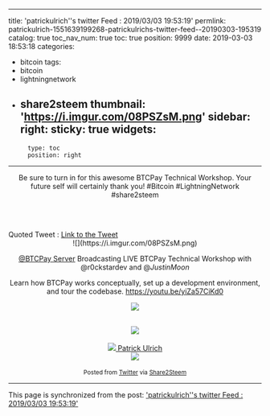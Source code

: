 
---
title: 'patrickulrich''s twitter Feed : 2019/03/03 19:53:19'
permlink: patrickulrich-1551639199268-patrickulrichs-twitter-feed--20190303-195319
catalog: true
toc_nav_num: true
toc: true
position: 9999
date: 2019-03-03 18:53:18
categories:
- bitcoin
tags:
- bitcoin
- lightningnetwork
- share2steem
thumbnail: 'https://i.imgur.com/08PSZsM.png'
sidebar:
    right:
        sticky: true
widgets:
    -
        type: toc
        position: right
---


<center>
Be sure to turn in for this awesome BTCPay Technical Workshop. Your future self will certainly thank you! #Bitcoin #LightningNetwork #share2steem 


<br /><br />

</center>Quoted Tweet : <a href='https://twitter.com/BtcpayServer/status/1102276785167917059' target='_blank'>Link to the Tweet</a><center>![](https://i.imgur.com/08PSZsM.png)

<a href='https://twitter.com/BtcpayServer' target='_blank'>@BTCPay Server</a>
Broadcasting LIVE BTCPay Technical Workshop with @r0ckstardev and @_JustinMoon_  

Learn how BTCPay works conceptually, set up a development environment, and tour the codebase. 
https://youtu.be/yiZa57CiKd0
</center>
<center>

![](https://i.imgur.com/08PSZsM.png)


</center><br />



<center><img src='https://i.imgur.com/SAXfzqa.png' /></center><br />



<center><a href='https://twitter.com/patrick_ulrich/'><img src='http://pbs.twimg.com/profile_images/464493003332014082/Rs4sM7jR_normal.jpeg'>
Patrick Ulrich</a></center>



<center><img src='https://i.imgur.com/SAXfzqa.png' /></center><br />



<center><sup>Posted from <a href='https://twitter.com/patrick_ulrich/status/1102280788522033152'>Twitter</a> via <a href='https://share2steem.io/?ref=patrickulrich'>Share2Steem</a></sup></center>



- - -

This page is synchronized from the post: ['patrickulrich''s twitter Feed : 2019/03/03 19:53:19'](https://steemit.com/@patrickulrich/patrickulrich-1551639199268-patrickulrichs-twitter-feed--20190303-195319)
